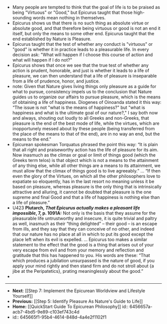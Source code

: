 - Many people are tempted to think that the goal of life is to be praised as being "Virtuous" or "Good," but Epicurus taught that those high-sounding words mean nothing in themselves.
- Epicurus shows us that there is no such thing as absolute virtue or absolute good, and that therefore being virtuous or good is not an end it itself, but only the means to some other end. Epicurus taught that the end established by Nature is Pleasure.
- Epicurus taught that the test of whether any conduct is "virtuous" or "good" is whether it in practice leads to a pleasurable life. In every decision ask: "What will happen if I choose this course of action and what will happen if I do not?"
- Epicurus shows that once we see that the true test of whether any action is prudent, honorable, and just is whether it leads to a life of pleasure, we can then understand that a life of pleasure is inseparable from a life of prudence, honor, and justice.
- note: Given that Nature gives living things only pleasure as a guide for what to pursue, consistency impels us to the conclusion that Nature guides us to organize our affairs to pursue pleasure, which is the means of obtaining a life of happiness. Diogenes of Oinoanda stated it this way: “The issue is not "what is the means of happiness?" but "what is happiness and what is the ultimate goal of our nature?," I say both now and always, shouting out loudly to all Greeks and non-Greeks, that pleasure is the end of the best mode of life, while the virtues, which are inopportunely messed about by these people (being transferred from the place of the means to that of the end), are in no way an end, but the means to the end."
- Epicurean spokesman Torquatus phrased the point this way: “It is plain that all right and praiseworthy action has the life of pleasure for its aim. Now inasmuch as the climax or goal or limit of things good (which the Greeks term telos) is that object which is not a means to the attainment of any thing else, while all other things are a means to its attainment, we must allow that the climax of things good is to live agreeably.” … “If then even the glory of the Virtues, on which all the other philosophers love to expatiate so eloquently, has in the last resort no meaning unless it be based on pleasure, whereas pleasure is the only thing that is intrinsically attractive and alluring, it cannot be doubted that pleasure is the one supreme and final Good and that a life of happiness is nothing else than a life of pleasure.”
- U423 **Plutarch, *That Epicurus actually makes a pleasant life impossible*, 7, p. 1091A:** Not only is the basis that they assume for the pleasurable life untrustworthy and insecure, it is quite trivial and paltry as well, inasmuch as their “thing delighted” – their good – is an escape from ills, and they say that they can conceive of no other, and indeed that our nature has no place at all in which to put its good except the place left when its evil is expelled. … Epicurus too makes a similar statement to the effect that the good is a thing that arises out of your very escape from evil and from your memory and reflection and gratitude that this has happened to you. His words are these: “That which produces a jubilation unsurpassed is the nature of good, if you apply your mind rightly and then stand firm and do not stroll about {a jibe at the Peripatetics}, prating meaninglessly about the good.”
-
- ---
- **Next**: [[Step 7:  Implement the Epicurean Worldview and Lifestyle Yourself]]
- **Previous:** [[Step 5:  Identify Pleasure As Nature's Guide to Life]]
- **Home:** [[QuickStart Guide To Epicurean Philosophy]]
  id:: 6456657a-acb7-4bd5-9e89-c103ef743c4d
- id:: 645665f1-95b4-4614-848d-4a4e2f1102f1